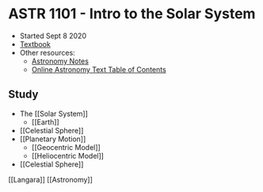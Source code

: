 # ASTR 1101 - Intro to the Solar System

- Started Sept 8 2020
- [Textbook](https://openstax.org/details/books/astronomy)
- Other resources:
  - [Astronomy Notes](https://www.astronomynotes.com/)
  - [Online Astronomy Text Table of Contents](https://cseligman.com/text/tableofcontents.htm)

## Study

- The [[Solar System]]
  - [[Earth]]
- [[Celestial Sphere]]
- [[Planetary Motion]]
  - [[Geocentric Model]]
  - [[Heliocentric Model]]
- [[Celestial Sphere]]

[[Langara]] [[Astronomy]]

